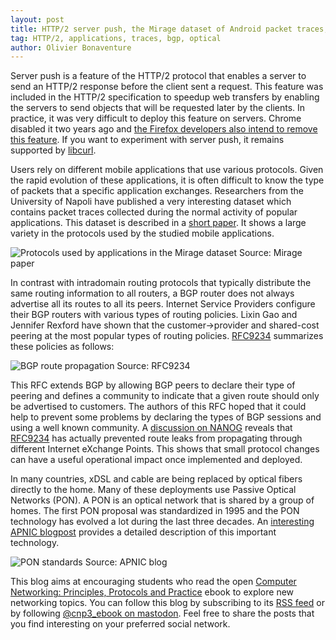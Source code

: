 ```yaml
---
layout: post
title: HTTP/2 server push, the Mirage dataset of Android packet traces, preventing BGP route leaks, Passive Optical Networks
tag: HTTP/2, applications, traces, bgp, optical
author: Olivier Bonaventure
---
```


Server push is a feature of the HTTP/2 protocol that enables a server to send an HTTP/2 response before the client sent a request. This feature was included in the HTTP/2 specification to speedup web transfers by enabling the servers to send objects that will be requested later by the clients. In practice, it was very difficult to deploy this feature on servers. Chrome disabled it two years ago and [the Firefox developers also intend to remove this feature](https://groups.google.com/a/mozilla.org/g/dev-platform/c/vU9hJg343U8/m/4cZsHz7TAQAJ). If you want to experiment with server push, it remains supported by [libcurl](https://mastodon.social/@bagder/113090451348714758).


Users rely on different mobile applications that use various protocols. Given the rapid evolution of these applications, it is often difficult to know the type of packets that a specific application exchanges. Researchers from the University of Napoli have published a very interesting dataset which contains packet traces collected during the normal activity of popular applications. This dataset is described in a [short paper](https://www.researchgate.net/profile/Domenico-Ciuonzo/publication/383696881_MIRAGE-APPACT-2024_A_Novel_Dataset_for_Mobile_App_and_Activity_Traffic_Analysis/links/66d77da62390e50b2c50c87d/MIRAGE-APPACT-2024-A-Novel-Dataset-for-Mobile-App-and-Activity-Traffic-Analysis.pdf). It shows a large variety in the protocols used by the studied mobile applications.

 ![Protocols used by applications in the Mirage dataset]({{site.baseurl}}/images/Mirage.png)
 Source: Mirage paper

In contrast with intradomain routing protocols that typically distribute the same routing information to all routers, a BGP router does not always advertise all its routes to all its peers. Internet Service Providers configure their BGP routers with various types of routing policies. Lixin Gao and Jennifer Rexford have shown that the customer->provider and shared-cost peering at the most popular types of routing policies. [RFC9234](https://www.rfc-editor.org/rfc/rfc9234) summarizes these policies as follows:

 ![BGP route propagation]({{site.baseurl}}/images/Rfc9234.png)
 Source: RFC9234
 
This RFC extends BGP by allowing BGP peers to declare their type of peering and defines a community to indicate that a given route should only be advertised to customers. The authors of this RFC hoped that it could help to prevent some problems by declaring the types of BGP sessions and using a well known community. A [discussion on NANOG](https://mailman.nanog.org/pipermail/nanog/2024-September/226204.html) reveals that [RFC9234](https://www.rfc-editor.org/rfc/rfc9234) has actually prevented route leaks from propagating through different Internet eXchange Points. This shows that small protocol changes can have a useful operational impact once implemented and deployed. 

In many countries, xDSL and cable are being replaced by optical fibers directly to the home. Many of these deployments use Passive Optical Networks (PON). A PON is an optical network that is shared by a group of homes. The first PON proposal was standardized in 1995 and the PON technology has evolved a lot during the last three decades. An [interesting APNIC blogpost](https://blog.apnic.net/2024/09/13/the-evolution-of-pon/) provides a detailed description of this important technology.

 ![PON standards]({{site.baseurl}}/images/Pon.png)
 Source: APNIC blog


This blog aims at encouraging students who read the open [Computer Networking: Principles, Protocols and Practice](https://www.computer-networking.info) ebook to explore new networking topics. You can follow this blog by subscribing to its [RSS feed](http://blog.computer-networking.info/feed.xml) or by following [@cnp3_ebook on mastodon](https://mastodon.acm.org/@cnp3_ebook). Feel free to share the posts that you find interesting on your preferred social network.
